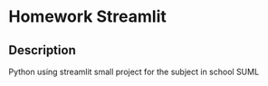 # Homework Streamlit

## Description
Python using streamlit small project for the subject in school SUML